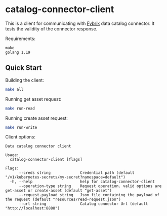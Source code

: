 # catalog-connector-client

This is a client for communicating with [Fybrik](https://fybrik.io/) data catalog connector. It tests the validity of the connector response.

Requirements:

    make
    golang 1.19


## Quick Start


Building the client:

```bash
make all
```

Running get asset request:
```bash
make run-read
```

Running create asset request:
```bash
make run-write
```

Client options:

```
Data catalog connector client

Usage:
  catalog-connector-client [flags]

Flags:
      --creds string             Credential path (default "/v1/kubernetes-secrets/my-secret?namespace=default")
  -h, --help                     help for catalog-connector-client
      --operation-type string    Request operation. valid options are get-asset or create-asset (default "get-asset")
      --request-payload string   Json file containing the payload of the request (default "resources/read-request.json")
      --url string               Catalog connector Url (default "http://localhost:8888")
```

